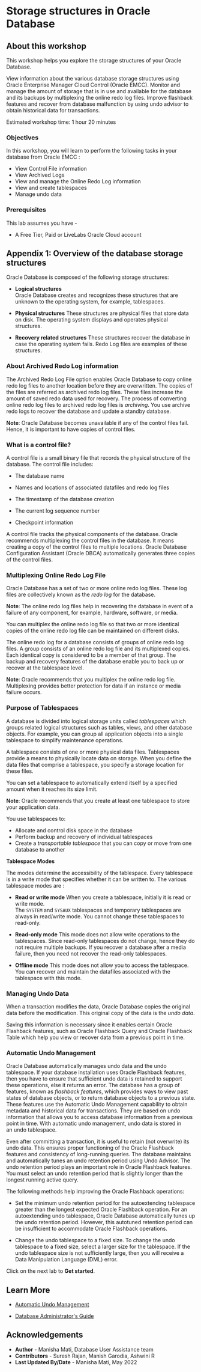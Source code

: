 # Storage structures in Oracle Database

## About this workshop

This workshop helps you explore the storage structures of your Oracle Database.

View information about the various database storage structures using Oracle Enterprise Manager Cloud Control (Oracle EMCC).
Monitor and manage the amount of storage that is in use and available for the database and its backups by multiplexing the online redo log files. Improve flashback features and recover from database malfunction by using undo advisor to obtain historical data for transactions.

Estimated workshop time: 1 hour 20 minutes

### Objectives

In this workshop, you will learn to perform the following tasks in your database from Oracle EMCC :

-   View Control File information
-   View Archived Logs
-   View and manage the Online Redo Log information
-   View and create tablespaces
-   Manage undo data

### Prerequisites

This lab assumes you have -

-   A Free Tier, Paid or LiveLabs Oracle Cloud account

## Appendix 1: Overview of the database storage structures

Oracle Database is composed of the following storage structures:

-   **Logical structures**  
    Oracle Database creates and recognizes these structures that are unknown to the operating system, for example, tablespaces.

-   **Physical structures**
	These structures are physical files that store data on disk. The operating system displays and operates physical structures.

-   **Recovery related structures**
	These structures recover the database in case the operating system fails. Redo Log files are examples of these structures.

### About Archived Redo Log information

The Archived Redo Log File option enables Oracle Database to copy online redo log files to another location before they are overwritten. The copies of the files are referred as archived redo log files. These files increase the amount of saved redo data used for recovery. The process of converting online redo log files to archived redo log files is *archiving*. You use archive redo logs to recover the database and update a standby database.

**Note**: Oracle Database becomes unavailable if any of the control files fail. Hence, it is important to have copies of control files.

### What is a control file?

A control file is a small binary file that records the physical structure of the database. The control file includes:

-   The database name

-   Names and locations of associated datafiles and redo log files

-   The timestamp of the database creation

-   The current log sequence number

-   Checkpoint information

A control file tracks the physical components of the database. Oracle recommends multiplexing the control files in the database. It means creating a copy of the control files to multiple locations. Oracle Database Configuration Assistant (Oracle DBCA) automatically generates three copies of the control files.

### Multiplexing Online Redo Log File

Oracle Database has a set of two or more online redo log files. These log files are collectively known as the *redo log* for the database.

**Note**: The online redo log files help in recovering the database in event of a failure of any component, for example, hardware, software, or media.

You can multiplex the online redo log file so that two or more identical copies of the online redo log file can be maintained on different disks.

The online redo log for a database consists of groups of online redo log files. A group consists of an online redo log file and its multiplexed copies. Each identical copy is considered to be a member of that group. The backup and recovery features of the database enable you to back up or recover at the tablespace level.

**Note**: Oracle recommends that you multiplex the online redo log file. Multiplexing provides better protection for data if an instance or media failure occurs.

### Purpose of Tablespaces

A database is divided into logical storage units called *tablespaces* which groups related logical structures such as tables, views, and other database objects. For example, you can group all application objects into a single tablespace to simplify maintenance operations.

A tablespace consists of one or more physical data files. Tablespaces provide a means to physically locate data on storage. When you define the data files that comprise a tablespace, you specify a storage location for these files.

You can set a tablespace to automatically extend itself by a specified amount when it reaches its size limit.

**Note**: Oracle recommends that you create at least one tablespace to store your application data.  

You use tablespaces to:

-   Allocate and control disk space in the database
-   Perform backup and recovery of individual tablespaces
-   Create a *transportable tablespace* that you can copy or move from one database to another

**Tablespace Modes**

The modes determine the accessibility of the tablespace. Every tablespace is in a write mode that specifies whether it can be written to. The various tablespace modes are :

-   **Read or write mode**
	When you create a tablespace, initially it is read or write mode.  
    The `SYSTEM` and `SYSAUX` tablespaces and temporary tablespaces are always in read/write mode. You cannot change these tablespaces to read-only.

-   **Read-only mode**
    This mode does not allow write operations to the tablespaces. Since read-only tablespaces do not change, hence they do not require multiple backups. If you recover a database after a media failure, then you need not recover the read-only tablespaces.

-   **Offline mode**
	This mode does not allow you to access the tablespace. You can recover and maintain the datafiles associated with the tablespace with this mode.

### Managing Undo Data

When a transaction modifies the data, Oracle Database copies the original data before the modification. This original copy of the data is the *undo data*.

Saving this information is necessary since it enables certain Oracle Flashback features, such as Oracle Flashback Query and Oracle Flashback Table which help you view or recover data from a previous point in time.

### Automatic Undo Management

Oracle Database automatically manages undo data and the undo tablespace. If your database installation uses Oracle Flashback features, then you have to ensure that sufficient undo data is retained to support these operations, else it returns an error. The database has a group of features, known as *flashback features*, which provides ways to view past states of database objects, or to return database objects to a previous state. These features use the Automatic Undo Management capability to obtain metadata and historical data for transactions. They are based on undo information that allows you to access database information from a previous point in time. With automatic undo management, undo data is stored in an undo tablespace.

Even after committing a transaction, it is useful to retain (not overwrite) its undo data. This ensures proper functioning of the Oracle Flashback features and consistency of long-running queries. The database maintains and automatically tunes an undo retention period using Undo Advisor.
The undo retention period plays an important role in Oracle Flashback features. You must select an undo retention period that is slightly longer than the longest running active query.

The following methods help improving the Oracle Flashback operations:

-   Set the minimum undo retention period for the autoextending tablespace greater than the longest expected Oracle Flashback operation.
	For an autoextending undo tablespace, Oracle Database automatically tunes up the undo retention period. However, this autotuned retention period can be insufficient to accommodate Oracle Flashback operations.

-   Change the undo tablespace to a fixed size.
    To change the undo tablespace to a fixed size, select a larger size for the tablespace. If the undo tablespace size is not sufficiently large, then you will receive a Data Manipulation Language (DML) error.

Click on the next lab to **Get started**.

## Learn More

-   [Automatic Undo Management](https://docs.oracle.com/en/database/oracle/oracle-database/21/admin/managing-undo.html#GUID-281C5BFE-BAED-47C3-BFF7-806C0954F3EC)

-   [Database Administrator's Guide](https://docs.oracle.com/en/database/oracle/oracle-database/21/admin/index.html)

## Acknowledgements

- **Author** - Manisha Mati, Database User Assistance team
- **Contributors** - Suresh Rajan, Manish Garodia, Ashwini R
- **Last Updated By/Date** - Manisha Mati, May 2022